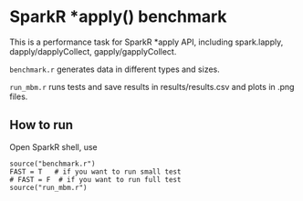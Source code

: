 # SparkR \*apply() benchmark

This is a performance task for SparkR \*apply API, including spark.lapply, dapply/dapplyCollect, gapply/gapplyCollect.

`benchmark.r` generates data in different types and sizes.

`run_mbm.r` runs tests and save results in results/results.csv and plots in .png files.

## How to run

Open SparkR shell, use

```
source("benchmark.r")
FAST = T   # if you want to run small test
# FAST = F  # if you want to run full test
source("run_mbm.r")
```